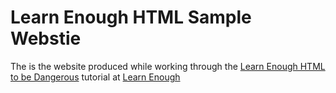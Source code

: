 # Learn Enough HTML Sample Webstie

The is the website produced while working through the [Learn Enough HTML to be Dangerous](https://www.learnenough.com/html-tutorial) tutorial at [Learn Enough](https://www.learnenough.com/)